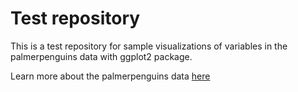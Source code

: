 # Test repository

This is a test repository for sample visualizations of variables in the palmerpenguins data with ggplot2 package.


Learn more about the palmerpenguins data [here](https://allisonhorst.github.io/palmerpenguins/)


